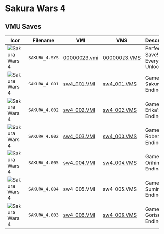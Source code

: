 # Sakura Wars 4

## VMU Saves

| Icon | Filename | VMI | VMS | Description |
|------|----------|-----|-----|-------------|
| ![Sakura Wars 4](../icons/SAKURA_4.SYS.GIF) | `SAKURA_4.SYS` | [00000023.vmi](00000023.vmi) | [00000023.VMS](00000023.VMS) | Perfect Save! Everything Unlocked!
| ![Sakura Wars 4](../icons/SAKURA_4.001.GIF) | `SAKURA_4.001` | [sw4_001.VMI](sw4_001.VMI) | [sw4_001.VMS](sw4_001.VMS) | Game file! Sakura's Ending!
| ![Sakura Wars 4](../icons/SAKURA_4.002.GIF) | `SAKURA_4.002` | [sw4_002.VMI](sw4_002.VMI) | [sw4_002.VMS](sw4_002.VMS) | Game file! Erika's Ending!
| ![Sakura Wars 4](../icons/SAKURA_4.002.GIF) | `SAKURA_4.002` | [sw4_003.VMI](sw4_003.VMI) | [sw4_003.VMS](sw4_003.VMS) | Game file! Roberia's Ending!
| ![Sakura Wars 4](../icons/SAKURA_4.005.GIF) | `SAKURA_4.005` | [sw4_004.VMI](sw4_004.VMI) | [sw4_004.VMS](sw4_004.VMS) | Game file! Orihime's Ending!
| ![Sakura Wars 4](../icons/SAKURA_4.004.GIF) | `SAKURA_4.004` | [sw4_005.VMI](sw4_005.VMI) | [sw4_005.VMS](sw4_005.VMS) | Game file! Sumire's Ending!
| ![Sakura Wars 4](../icons/SAKURA_4.003.GIF) | `SAKURA_4.003` | [sw4_006.VMI](sw4_006.VMI) | [sw4_006.VMS](sw4_006.VMS) | Game file! Gorisei's Ending!
